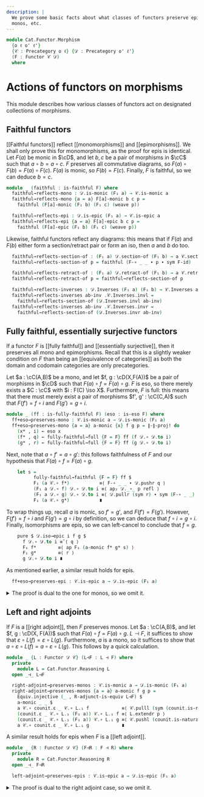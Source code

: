 ```yaml
---
description: |
  We prove some basic facts about what classes of functors preserve epis,
  monos, etc.
---
```

<!--
```agda
open import Cat.Functor.Properties
open import Cat.Morphism.Duality
open import Cat.Functor.Adjoint
open import Cat.Prelude

import Cat.Functor.Reasoning
import Cat.Reasoning
```
-->

```agda
module Cat.Functor.Morphism
  {o ℓ o' ℓ'}
  {𝒞 : Precategory o ℓ} {𝒟 : Precategory o' ℓ'}
  (F : Functor 𝒞 𝒟)
  where
```

<!--
```agda
private
  module 𝒞 = Cat.Reasoning 𝒞
  module 𝒟 = Cat.Reasoning 𝒟
open Cat.Functor.Reasoning F public

private variable
  A B C : 𝒞.Ob
  a b c d : 𝒞.Hom A B
  X Y Z : 𝒟.Ob
  f g h i : 𝒟.Hom X Y
```
-->

# Actions of functors on morphisms

This module describes how various classes of functors act
on designated collections of morphisms.

## Faithful functors

[[Faithful functors]] reflect [[monomorphisms]] and [[epimorphisms]].
We shall only prove this for monomorphisms, as the proof for epis is
identical. Let $F(a)$ be monic in $\cD$, and let $b, c$ be a pair of
morphisms in $\cC$ such that $a \circ b = a \circ c$. $F$ preserves
all commutative diagrams, so $F(a) \circ F(b) = F(a) \circ F(c)$.
$F(a)$ is monic, so $F(b) = F(c)$. Finally, $F$ is faithful, so we
can deduce $b = c$.

```agda
module _ (faithful : is-faithful F) where
  faithful→reflects-mono : 𝒟.is-monic (F₁ a) → 𝒞.is-monic a
  faithful→reflects-mono {a = a} F[a]-monic b c p =
    faithful (F[a]-monic (F₁ b) (F₁ c) (weave p))

  faithful→reflects-epi : 𝒟.is-epic (F₁ a) → 𝒞.is-epic a
  faithful→reflects-epi {a = a} F[a]-epic b c p =
    faithful (F[a]-epic (F₁ b) (F₁ c) (weave p))
```

Likewise, faithful functors reflect any diagrams: this means that if $F(a)$ and $F(b)$
either form a section/retract pair or form an iso, then $a$ and $b$ do too.

```agda
  faithful→reflects-section-of : (F₁ a) 𝒟.section-of (F₁ b) → a 𝒞.section-of b
  faithful→reflects-section-of p = faithful (F-∘ _ _ ∙ p ∙ sym F-id)

  faithful→reflects-retract-of : (F₁ a) 𝒟.retract-of (F₁ b) → a 𝒞.retract-of b
  faithful→reflects-retract-of p = faithful→reflects-section-of p

  faithful→reflects-inverses : 𝒟.Inverses (F₁ a) (F₁ b) → 𝒞.Inverses a b
  faithful→reflects-inverses ab-inv .𝒞.Inverses.invl =
    faithful→reflects-section-of (𝒟.Inverses.invl ab-inv)
  faithful→reflects-inverses ab-inv .𝒞.Inverses.invr =
    faithful→reflects-section-of (𝒟.Inverses.invr ab-inv)
```

## Fully faithful, essentially surjective functors

If a functor $F$ is [[fully faithful]] and [[essentially surjective]], then
it preserves all mono and epimorphisms. Recall that this is a slightly
weaker condition on $F$ than being an [[equivalence of categories]] as both
the domain and codomain categories are only precategories.

Let $a : \cC(A,B)$ be a mono, and let $f, g : \cD(X,F(A))$ be a pair
of morphisms in $\cD$ such that $F(a) \circ f = F(a) \circ g$.
$F$ is eso, so there merely exists a $C : \cC$ with $i : F(C) \iso X$.
Furthermore, $F$ is full: this means that there must merely exist
a pair of morphisms $f', g' : \cC(C,A)$ such that $F(f') = f \circ i$
and $F(g') = g \circ i$.


```agda
module _ (ff : is-fully-faithful F) (eso : is-eso F) where
  ff+eso→preserves-mono : 𝒞.is-monic a → 𝒟.is-monic (F₁ a)
  ff+eso→preserves-mono {a = a} a-monic {x} f g p = ∥-∥-proj! do
    (x* , i) ← eso x
    (f* , q) ← fully-faithful→full {F = F} ff (f 𝒟.∘ 𝒟.to i)
    (g* , r) ← fully-faithful→full {F = F} ff (g 𝒟.∘ 𝒟.to i)
```

Next, note that $a \circ f' = a \circ g'$: this follows faithfulness
of $F$ and our hypothesis that $F(a) \circ f = F(a) \circ g$.

```agda
    let s =
          fully-faithful→faithful {F = F} ff $
          F₁ (a 𝒞.∘ f*)           ≡⟨ F-∘ _ _ ∙ 𝒟.pushr q ⟩
          (F₁ a 𝒟.∘ f) 𝒟.∘ 𝒟.to i ≡⟨ ap₂ 𝒟._∘_ p refl ⟩
          (F₁ a 𝒟.∘ g) 𝒟.∘ 𝒟.to i ≡⟨ 𝒟.pullr (sym r) ∙ sym (F-∘ _ _) ⟩
          F₁ (a 𝒞.∘ g*)           ∎
```

To wrap things up, recall $a$ is monic, so $f' = g'$, and $F(f') = F(g')$.
However, $F(f') = f \circ i$ and $F(g') = g \circ i$ by definition, so we
can deduce that $f \circ i = g \circ i$. Finally, isomorphisms are epis,
so we can left-cancel to conclude that $f = g$.

```agda
    pure $ 𝒟.iso→epic i f g $
      f 𝒟.∘ 𝒟.to i ≡˘⟨ q ⟩
      F₁ f*        ≡⟨ ap F₁ (a-monic f* g* s) ⟩
      F₁ g*        ≡⟨ r ⟩
      g 𝒟.∘ 𝒟.to i ∎
```

As mentioned earlier, a similar result holds for epis.

```agda
  ff+eso→preserves-epi : 𝒞.is-epic a → 𝒟.is-epic (F₁ a)
```

<details>
<summary>The proof is dual to the one for monos, so we omit it.
</summary>

```agda
  ff+eso→preserves-epi {a = a} a-epic {x} f g p = ∥-∥-proj! do
    (x* , i) ← eso x
    (f* , q) ← fully-faithful→full {F = F} ff (𝒟.from i 𝒟.∘ f)
    (g* , r) ← fully-faithful→full {F = F} ff (𝒟.from i 𝒟.∘ g)
    let s = F-∘ _ _ ∙ 𝒟.pushl q ∙ ap₂ 𝒟._∘_ refl p ∙ 𝒟.pulll (sym r) ∙ sym (F-∘ _ _)
    pure $ 𝒟.iso→monic (i 𝒟.Iso⁻¹) f g $
      sym q
      ·· ap F₁ (a-epic f* g* (fully-faithful→faithful {F = F} ff s))
      ·· r
```
</details>

## Left and right adjoints

If $F$ is a [[right adjoint]], then $F$ preserves monos. Let $a : \cC(A,B)$,
and let $f, g : \cD(X, F(A))$ such that $F(a) \circ f = F(a) \circ g$.
$L \dashv F$, it suffices to show that $\varepsilon \circ L(f) = \varepsilon \circ L(g)$.
Furthermore, $a$ is a mono, so it suffices to show that $a \circ \varepsilon \circ L(f) = a \circ \varepsilon \circ L(g)$.
This follows by a quick calculation.

```agda
module _ {L : Functor 𝒟 𝒞} (L⊣F : L ⊣ F) where
  private
    module L = Cat.Functor.Reasoning L
  open _⊣_ L⊣F

  right-adjoint→preserves-monos : 𝒞.is-monic a → 𝒟.is-monic (F₁ a)
  right-adjoint→preserves-monos {a = a} a-monic f g p =
    Equiv.injective (_ , R-adjunct-is-equiv L⊣F) $
    a-monic _ _ $
    a 𝒞.∘ counit.ε _ 𝒞.∘ L.₁ f            ≡⟨ 𝒞.pulll (sym (counit.is-natural _ _ _)) ⟩
    (counit.ε _ 𝒞.∘ L.₁ (F₁ a)) 𝒞.∘ L.₁ f ≡⟨ L.extendr p ⟩
    (counit.ε _ 𝒞.∘ L.₁ (F₁ a)) 𝒞.∘ L.₁ g ≡⟨ 𝒞.pushl (counit.is-natural _ _ _) ⟩
    a 𝒞.∘ counit.ε _ 𝒞.∘ L.₁ g            ∎
```

A similar result holds for epis when $F$ is a [[left adjoint]].

```agda
module _ {R : Functor 𝒟 𝒞} (F⊣R : F ⊣ R) where
  private
    module R = Cat.Functor.Reasoning R
  open _⊣_ F⊣R

  left-adjoint→preserves-epis : 𝒞.is-epic a → 𝒟.is-epic (F₁ a)
```

<details>
<summary>The proof is dual to the right adjoint case, so we omit it.
</summary>
```agda
  left-adjoint→preserves-epis {a = a} a-epic f g p =
    Equiv.injective (_ , L-adjunct-is-equiv F⊣R) $
    a-epic _ _ $
    𝒞.pullr (unit.is-natural _ _ _)
    ∙ R.extendl p
    ∙ 𝒞.pushr (sym (unit.is-natural _ _ _))
```
</details>
